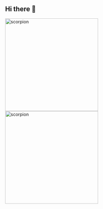 ## Hi there 👋

<!--img src = "http://scorpionse.ucoz.ru/_si/0/74266194.gif" alt="scorpion" width="600" -->
<!--img src = "http://scorpionse.ucoz.ru/_si/0/16904448.gif" alt="scorpion" width="300"-->
<!--img src = "http://scorpionse.ucoz.ru/_si/0/72668970.gif" alt="scorpion" width="300"-->
<!--img src = "http://scorpionse.ucoz.ru/_si/0/37159023.gif" alt="scorpion" width="300"-->
<img src = "https://i.gifer.com/origin/f5/f5baef4b6b6677020ab8d091ef78a3bc_w200.gif" alt="scorpion" width="300">
<img src = "https://img0.liveinternet.ru/images/attach/d/4/161/270/161270736_SSSR.gif" alt="scorpion" width="300">
